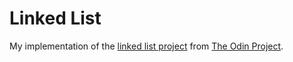 # Linked List

My implementation of the [linked list project](https://www.theodinproject.com/lessons/javascript-linked-lists) from [The Odin Project](https://www.theodinproject.com/).
